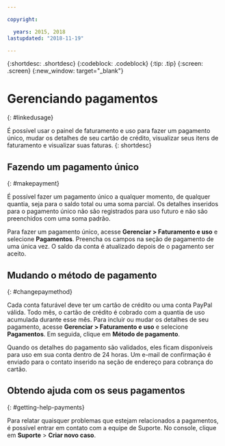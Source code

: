 ```yaml
---

copyright:

  years: 2015, 2018
lastupdated: "2018-11-19"

---
```


{:shortdesc: .shortdesc}
{:codeblock: .codeblock}
{:tip: .tip}
{:screen: .screen}
{:new_window: target="_blank"}


# Gerenciando pagamentos 
{: #linkedusage}

É possível usar o painel de faturamento e uso para fazer um pagamento único, mudar os detalhes de seu cartão de crédito, visualizar seus itens de faturamento e visualizar suas faturas.
{: shortdesc}


## Fazendo um pagamento único
{: #makepayment}

É possível fazer um pagamento único a qualquer momento, de qualquer quantia, seja para o saldo total ou uma soma parcial. Os detalhes inseridos para o pagamento único não são registrados para uso futuro e não são preenchidos com uma soma padrão.  

Para fazer um pagamento único, acesse **Gerenciar > Faturamento e uso** e selecione **Pagamentos**. Preencha os campos na seção de pagamento de uma única vez. O saldo da conta é atualizado depois de o pagamento ser aceito.


## Mudando o método de pagamento
{: #changepaymethod}

Cada conta faturável deve ter um cartão de crédito ou uma conta PayPal válida. Todo mês, o cartão de crédito é cobrado com a quantia de uso acumulada durante esse mês. Para incluir ou mudar os detalhes de seu pagamento, acesse **Gerenciar > Faturamento e uso** e selecione **Pagamentos**. Em seguida, clique em **Método de pagamento**.

Quando os detalhes do pagamento são validados, eles ficam disponíveis para uso em sua conta dentro de 24 horas. Um e-mail de confirmação é enviado para o contato inserido na seção de endereço para cobrança do cartão.


## Obtendo ajuda com os seus pagamentos
{: #getting-help-payments}

Para relatar quaisquer problemas que estejam relacionados a pagamentos, é possível entrar em contato com a equipe de Suporte. No console, clique em **Suporte** > **Criar novo caso**.
